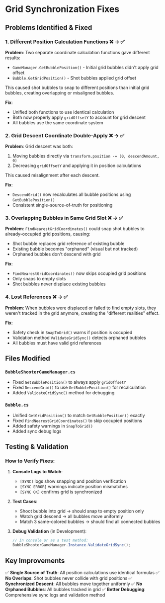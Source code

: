 # Grid Synchronization Fixes

## Problems Identified & Fixed

### 1. **Different Position Calculation Functions** ❌ → ✅
**Problem**: Two separate coordinate calculation functions gave different results:
- `GameManager.GetBubblePosition()` - Initial grid bubbles didn't apply grid offset
- `Bubble.GetGridPosition()` - Shot bubbles applied grid offset

This caused shot bubbles to snap to different positions than initial grid bubbles, creating overlapping or misaligned bubbles.

**Fix**: 
- Unified both functions to use identical calculation
- Both now properly apply `gridOffsetY` to account for grid descent
- All bubbles use the same coordinate system

### 2. **Grid Descent Coordinate Double-Apply** ❌ → ✅
**Problem**: Grid descent was both:
1. Moving bubbles directly via `transform.position -= (0, descendAmount, 0)`
2. Decreasing `gridOffsetY` and applying it in position calculations

This caused misalignment after each descent.

**Fix**:
- `DescendGrid()` now recalculates all bubble positions using `GetBubblePosition()`
- Consistent single-source-of-truth for positioning

### 3. **Overlapping Bubbles in Same Grid Slot** ❌ → ✅
**Problem**: `FindNearestGridCoordinates()` could snap shot bubbles to already-occupied grid positions, causing:
- Shot bubble replaces grid reference of existing bubble
- Existing bubble becomes "orphaned" (visual but not tracked)
- Orphaned bubbles don't descend with grid

**Fix**:
- `FindNearestGridCoordinates()` now skips occupied grid positions
- Only snaps to empty slots
- Shot bubbles never displace existing bubbles

### 4. **Lost References** ❌ → ✅
**Problem**: When bubbles were displaced or failed to find empty slots, they weren't tracked in the grid anymore, creating the "different realities" effect.

**Fix**:
- Safety check in `SnapToGrid()` warns if position is occupied
- Validation method `ValidateGridSync()` detects orphaned bubbles
- All bubbles must have valid grid references

## Files Modified

### `BubbleShooterGameManager.cs`
- Fixed `GetBubblePosition()` to always apply `gridOffsetY`
- Fixed `DescendGrid()` to use `GetBubblePosition()` for recalculation
- Added `ValidateGridSync()` method for debugging

### `Bubble.cs`
- Unified `GetGridPosition()` to match `GetBubblePosition()` exactly
- Fixed `FindNearestGridCoordinates()` to skip occupied positions
- Added safety warnings in `SnapToGrid()`
- Added sync debug logs

## Testing & Validation

### How to Verify Fixes:

1. **Console Logs to Watch**:
   - `[SYNC]` logs show snapping and position verification
   - `[SYNC ERROR]` warnings indicate position mismatches
   - `[SYNC OK]` confirms grid is synchronized

2. **Test Cases**:
   - Shoot bubble into grid → should snap to empty position only
   - Watch grid descend → all bubbles move uniformly
   - Match 3 same-colored bubbles → should find all connected bubbles

3. **Debug Validation** (in Development):
   ```csharp
   // In console or as a test method:
   BubbleShooterGameManager.Instance.ValidateGridSync();
   ```

## Key Improvements

✅ **Single Source of Truth**: All position calculations use identical formulas
✅ **No Overlaps**: Shot bubbles never collide with grid positions
✅ **Synchronized Descent**: All bubbles move together uniformly
✅ **No Orphaned Bubbles**: All bubbles tracked in grid
✅ **Better Debugging**: Comprehensive sync logs and validation method